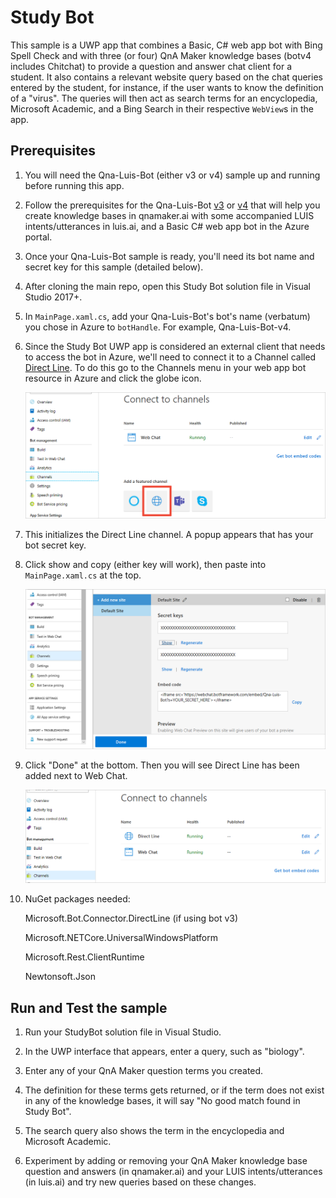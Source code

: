 # Study Bot

This sample is a UWP app that combines a Basic, C# web app bot with Bing Spell Check and with three (or four) QnA Maker knowledge bases (botv4 includes Chitchat) to provide a question and answer chat client for a student. It also contains a relevant website query based on the chat queries entered by the student, for instance, if the user wants to know the definition of a "virus". The queries will then act as search terms for an encyclopedia, Microsoft Academic, and a Bing Search in their respective `WebView`s in the app. 

## Prerequisites

1. You will need the Qna-Luis-Bot (either v3 or v4) sample up and running before running this app. 

1. Follow the prerequisites for the Qna-Luis-Bot [v3](https://github.com/Azure-Samples/cognitive-services-studybot-csharp/blob/master/Qna-Luis-Bot/readme.md) or [v4](https://github.com/Azure-Samples/cognitive-services-studybot-csharp/tree/master/Qna-Luis-Botv4) that will help you create knowledge bases in qnamaker.ai with some accompanied LUIS intents/utterances in luis.ai, and a Basic C# web app bot in the Azure portal. 

1. Once your Qna-Luis-Bot sample is ready, you'll need its bot name and secret key for this sample (detailed below).

1. After cloning the main repo, open this Study Bot solution file in Visual Studio 2017+.

1. In `MainPage.xaml.cs`, add your Qna-Luis-Bot's bot's name (verbatum) you chose in Azure to `botHandle`. For example, Qna-Luis-Bot-v4.

1. Since the Study Bot UWP app is considered an external client that needs to access the bot in Azure, we'll need to connect it to a Channel called [Direct Line](https://docs.microsoft.com/en-us/azure/bot-service/bot-service-channel-connect-directline?view=azure-bot-service-3.0). To do this go to the Channels menu in your web app bot resource in Azure and click the globe icon.

    <img src="/Assets/enable-directline.png">

1. This initializes the Direct Line channel. A popup appears that has your bot secret key.

1.  Click show and copy (either key will work), then paste into `MainPage.xaml.cs` at the top. 
    
    <img src="/Assets/bot-secret-key.png">

1. Click "Done" at the bottom. Then you will see Direct Line has been added next to Web Chat.

    <img src="/Assets/directline-done.png">

1. NuGet packages needed: 

    Microsoft.Bot.Connector.DirectLine (if using bot v3)
    
    Microsoft.NETCore.UniversalWindowsPlatform
    
    Microsoft.Rest.ClientRuntime
    
    Newtonsoft.Json
    
## Run and Test the sample

1. Run your StudyBot solution file in Visual Studio.

1. In the UWP interface that appears, enter a query, such as "biology".

1. Enter any of your QnA Maker question terms you created.

1. The definition for these terms gets returned, or if the term does not exist in any of the knowledge bases, it will say "No good match found in Study Bot".

1. The search query also shows the term in the encyclopedia and Microsoft Academic.

1. Experiment by adding or removing your QnA Maker knowledge base question and answers (in qnamaker.ai) and your LUIS intents/utterances (in luis.ai) and try new queries based on these changes.
